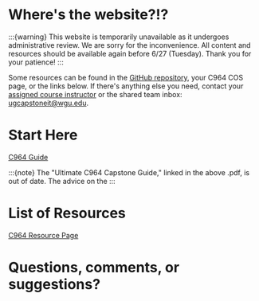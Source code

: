 # Where's the website?!?

:::{warning}
This website is temporarily unavailable as it undergoes administrative review. We are sorry for the inconvenience. All content and resources should be available again before 6/27 (Tuesday). Thank you for your patience!
:::

Some resources can be found in the [GitHub repository](https://github.com/ashejim/C964/tree/main/resources), your C964 COS page, or the links below. If there's anything else you need, contact your [assigned course instructor](ci_page) or the shared team inbox: [ugcapstoneit@wgu.edu](mailto:ugcapstoneit@wgu.edu?cc=Your%20course%20instructor&subject=C769:%20capstone&body=Your%20name%20and%20question%20here.%20We%20can%20only%20respond%20to%20messages%20from%20a%20valid%20WGU%20email%20address.%20%0A%0ADegree%20program%3A%20%0AProgram%20Mentor%3A%20%0A).

# Start Here

[C964 Guide](https://github.com/ashejim/C964/blob/main/resources/C964_GUIDE.pdf)

:::{note}
The "Ultimate C964 Capstone Guide," linked in the above .pdf, is out of date. The advice on the 
:::

# List of Resources

[C964 Resource Page](resources)

# Questions, comments, or suggestions?

<script
   type="text/javascript"
   src="https://utteranc.es/client.js"
   async="async"[label](https://ashejim.github.io/C964/intro.html)
   repo="ashejim/C769"
   issue-term="pathname"
   theme="github-light"
   label="💬 comment"
   crossorigin="anonymous"
/>
